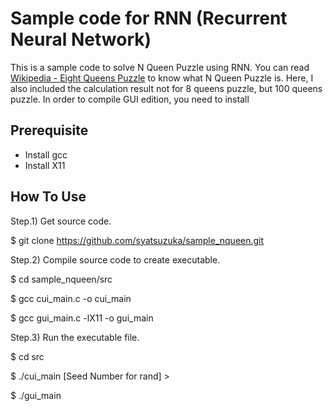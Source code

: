 # Sample code for RNN (Recurrent Neural Network)
This is a sample code to solve N Queen Puzzle using RNN. You can read [Wikipedia - Eight Queens Puzzle](https://en.wikipedia.org/wiki/Eight_queens_puzzle) to know what N Queen Puzzle is. Here, I also included the calculation result not for 8 queens puzzle, but 100 queens puzzle.
In order to compile GUI edition, you need to install

## Prerequisite

* Install gcc
* Install X11

## How To Use

Step.1) Get source code.

 $ git clone https://github.com/syatsuzuka/sample_nqueen.git

Step.2) Compile source code to create executable.

 $ cd sample_nqueen/src

 $ gcc cui_main.c -o cui_main

 $ gcc gui_main.c -lX11 -o gui_main

Step.3) Run the executable file.

 $ cd src

 $ ./cui_main <Matrix Size> [Seed Number for rand] > <output file>

 $ ./gui_main

